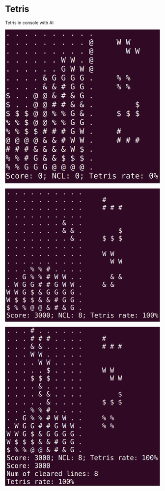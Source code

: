 # Tetris

Tetris in console with AI

![Image alt](https://github.com/Zakis0/Tetris/blob/main/Images/1.png)

![Image alt](https://github.com/Zakis0/Tetris/blob/main/Images/2.png)

![Image alt](https://github.com/Zakis0/Tetris/blob/main/Images/3.png)
